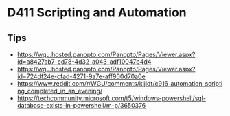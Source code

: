 # D411 Scripting and Automation

## Tips

- <https://wgu.hosted.panopto.com/Panopto/Pages/Viewer.aspx?id=a8427ab7-cd78-4d32-a043-adf10047b4d4>
- <https://wgu.hosted.panopto.com/Panopto/Pages/Viewer.aspx?id=724df24e-cfad-4271-9a7e-aff900d70a0e>
- <https://www.reddit.com/r/WGU/comments/kljidt/c916_automation_scripting_completed_in_an_evening/>
- <https://techcommunity.microsoft.com/t5/windows-powershell/sql-database-exists-in-powershell/m-p/3650376>
